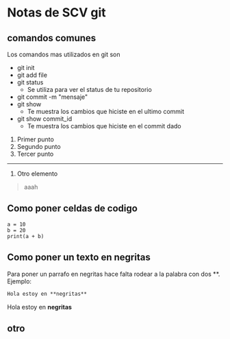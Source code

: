 # Notas de SCV git

## comandos comunes

Los comandos mas utilizados
en git son

* git init
* git add file
* git status
   * Se utiliza para ver el 
    status de tu repositorio
* git commit -m "mensaje"
* git show 
   * Te muestra los cambios que
   hiciste en el ultimo commit
* git show commit_id
  * Te muestra los cambios que
  hiciste en el commit dado
  
1. Primer punto
2. Segundo punto
3. Tercer punto

---
1. Otro elemento

> aaah

## Como poner celdas de codigo

```
a = 10
b = 20
print(a + b)
```
## Como poner un texto en negritas

Para poner un parrafo en negritas
hace falta rodear a la palabra con dos **. Ejemplo:
```md 
Hola estoy en **negritas**
```
Hola estoy en **negritas**
## otro